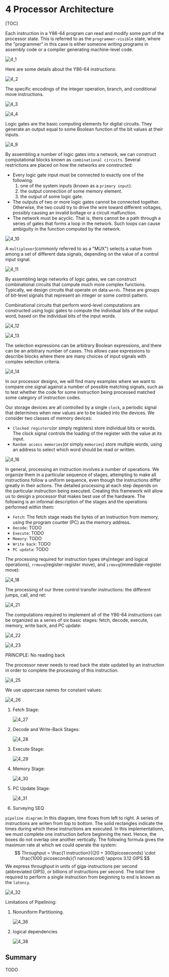 # 4 Processor Architecture

[TOC]



Each instruction in a Y86-64 program can read and modify some part of the processor state. This is  referred to as the `programmer-visible` state, where the "programmer" in this case is either someone writing programs in assembly code or a compiler generating machine-level code.

![4_1](res/4_1.png)

Here are some details about the Y86-64 instructions:

![4_2](res/4_2.png)

The specific encodings of the integer operation, branch, and conditional move instructions.

![4_3](res/4_3.png)

![4_4](res/4_4.png)

Logic gates are the basic computing elements for digital circuits. They generate an output equal to some Boolean function of the bit values at their inputs.

![4_9](res/4_9.png)

By assembling a number of logic gates into a network, we can construct computational blocks known as `combinational circuits`. Several restrictions are placed on how the networks are constructed:

- Every logic gate input must be connected to exactly one of the following:
  1. one of the system inputs (known as a `primary input`).
  2. the output connection of some memory element.
  3. the output of some logic gate.
- The outputs of two or more logic gates cannot be connected together. Otherwise, the two could try to drive the wire toward different voltages, possibly causing an invalid boltage or a circuit malfunction.
- The network must be acyclic. That is, there cannot be a path through a series of gates that forms a loop in the network. Such loops can cause ambiguity in the function computed by the network.

![4_10](res/4_10.png)

A `multiplexor`(commonly referred to as a "MUX") selects a value from among a set of different data signals, depending on the value of a control input signal. 

![4_11](res/4_11.png)

By assembling large networks of logic gates, we can construct combinational circuits that compute much more complex functions. Typically, we design circuits that operate on data `words`. These are groups of bit-level signals that represent an integer or some control pattern.

Combinational circuits that perform word-level computations are constructed using logic gates to compute the individual bits of the output word, based on the individual bits of the input words.

![4_12](res/4_12.png)

![4_13](res/4_13.png)

The selection expressions can be arbitrary Boolean expressions, and there can be an arbitrary number of cases. This allows case expressions to describe blocks where there are many choices of input signals with complex selection criteria.

![4_14](res/4_14.png)

In our processor designs, we will find many examples where we want to compare one signal against a number of possible matching signals, such as to test whether the code for some instruction being processed matched some category of instruction codes.

Our storage devices are all controlled by a single `clock`, a periodic signal that determines when new values are to be loaded into the devices. We consider two classes of memory devices:

- `Clocked registers`(or simply registers) store individual bits or words. The clock signal controls the loading of the register with the value at its input.
- `Random access memories`(or simply `memories`) store multiple words, using an address to select which word should be read or written.

![4_16](res/4_16.png)

In general, processing an instruction involves a number of operations. We organize them in a particular sequence of stages, attempting to make all instructions follow a uniform sequence, even though the instructions differ greatly in their actions. The detailed processing at each step depends on the particular instruction being executed. Creating this framework will allow us to design a processor that makes best use of the hardware. The following is an informal description of the stages and the operations performed within them:

- `Fetch`: The fetch stage reads the bytes of an instruction from memory, using the program counter (PC) as the memory address.
- `Decode`: TODO
- `Execute`: TODO
- `Memory`: TODO
- `Write back`: TODO
- `PC updata`: TODO

The processing required for instruction types `OPq`(integer and logical operations), `rrmovq`(register-register move), and `irmovq`(immediate-register move):

![4_18](res/4_18.png)

The processing of our three control transfer instructions: the different jumps, call, and ret:

![4_21](res/4_21.png)

The computations required to implement all of the Y86-64 instructions can be organized as a series of six basic stages: fetch, decode, execute, memory, write back, and PC update:

![4_22](res/4_22.png)

![4_23](res/4_23.png)

PRINCIPLE: No reading back

  The processor never needs to read back the state updated by an instruction in order to complete the processing of this instruction.

![4_25](res/4_25.png)

We use uppercase names for constant values:

![4_26](res/4_26.png)

1. Fetch Stage:

   ![4_27](res/4_27.png)

2. Decode and Write-Back Stages:

   ![4_28](res/4_28.png)

3. Execute Stage:

   ![4_29](res/4_29.png)

4. Memory Stage:

   ![4_30](res/4_30.png)

5. PC Update Stage:

   ![4_31](res/4_31.png)

6. Surveying SEQ

`pipeline diagram`: In this diagram, time flows from left to right. A series of instructions are writen from top to bottom. The solid rectangles indicate the times during which these instructions are executed. In this implementationn, we must complete one instruction before beginning the next. Hence, the boxes do not overlap one another vertically. The following formula gives the maximum rate at which we could operate the system:
$$
Throughput = \frac{1 instruction}{(20 + 300)picoseconds} \cdot \frac{1000 picoseconds}{1 nanosecond} \approx 3.12 GIPS
$$
We express throughput in units of giga-instructions per second (abbreviated GIPS), or billions of instructions per second. The total time required to perform a single instruction from beginning to end is known as the `latency`.

![4_32](res/4_32.png)

Limitations of Pipelining:

1. Nonuniform Partitioning.

   ![4_36](res/4_36.png)

2. logical dependencies

   ![4_38](res/4_38.png)



## Summary

TODO

